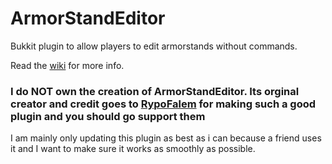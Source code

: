 # ArmorStandEditor
Bukkit plugin to allow players to edit armorstands without commands.

Read the [wiki](https://github.com/RypoFalem/ArmorStandEditor/wiki) for more info.

### I do NOT own the creation of ArmorStandEditor. Its orginal creator and credit goes to [RypoFalem](https://github.com/RypoFalem) for making such a good plugin and you should go support them
I am mainly only updating this plugin as best as i can because a friend uses it and I want to make sure it works as smoothly as possible.